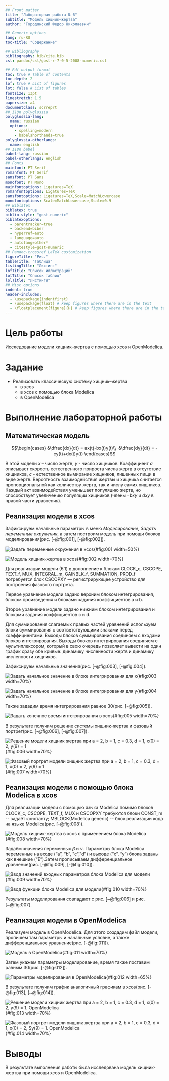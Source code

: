 ```yaml
---
## Front matter
title: "Лабораторная работа № 6"
subtitle: "Модель хищник–жертва"
author: "Городянский Федор Николаевич"

## Generic options
lang: ru-RU
toc-title: "Содержание"

## Bibliography
bibliography: bib/cite.bib
csl: pandoc/csl/gost-r-7-0-5-2008-numeric.csl

## Pdf output format
toc: true # Table of contents
toc-depth: 2
lof: true # List of figures
lot: false # List of tables
fontsize: 13pt
linestretch: 1.5
papersize: a4
documentclass: scrreprt
## I18n polyglossia
polyglossia-lang:
  name: russian
  options:
    - spelling=modern
    - babelshorthands=true
polyglossia-otherlangs:
  name: english
## I18n babel
babel-lang: russian
babel-otherlangs: english
## Fonts
mainfont: PT Serif
romanfont: PT Serif
sansfont: PT Sans
monofont: PT Mono
mainfontoptions: Ligatures=TeX
romanfontoptions: Ligatures=TeX
sansfontoptions: Ligatures=TeX,Scale=MatchLowercase
monofontoptions: Scale=MatchLowercase,Scale=0.9
## Biblatex
biblatex: true
biblio-style: "gost-numeric"
biblatexoptions:
  - parentracker=true
  - backend=biber
  - hyperref=auto
  - language=auto
  - autolang=other*
  - citestyle=gost-numeric
## Pandoc-crossref LaTeX customization
figureTitle: "Рис."
tableTitle: "Таблица"
listingTitle: "Листинг"
lofTitle: "Список иллюстраций"
lotTitle: "Список таблиц"
lolTitle: "Листинги"
## Misc options
indent: true
header-includes:
  - \usepackage{indentfirst}
  - \usepackage{float} # keep figures where there are in the text
  - \floatplacement{figure}{H} # keep figures where there are in the text
---
```


# Цель работы

Исследование модели хищник–жертва с помощью xcos и OpenModelica.

# Задание

- Реализовать классическую систему хищник–жертва 
  - в xcos
  - в xcos с помощью блока Modelica
  - в OpenModelica

# Выполнение лабораторной работы

## Математическая модель

$$\begin{cases}
  &\dfrac{dx}{dt} = ax(t)-bx(t)y(t)\\
  &\dfrac{dy}{dt} = -cy(t)+dx(t)y(t)
\end{cases}$$

В этой модели $x$ – число жертв, $y$ - число хищников. Коэффициент $a$ описывает скорость естественного прироста числа жертв в отсутствие хищников, $c$ - естественное вымирание хищников, лишенных пищи в виде жертв. Вероятность взаимодействия жертвы и хищника считается пропорциональной как количеству жертв, так и числу самих хищников. Каждый акт взаимодействия уменьшает популяцию жертв, но способствует увеличению популяции хищников (члены $-bxy$ и $dxy$ в правой части уравнения).  

## Реализация модели в xcos

Зафиксируем начальные параметры в меню *Моделирование, Задать переменные окружения*, а затем построим модель при помощи блоков моделирования(рис. [-@fig:001], [-@fig:002]).

![Задать переменные окружения в xcos](image/1.png){#fig:001 width=50%}

![Модель хищник-жертва в xcos](image/2.png){#fig:002 width=70%}

Для реализации модели (6.1) в дополнение к блокам CLOCK_c, CSCOPE, TEXT_f, MUX, INTEGRAL_m, GAINBLK_f, SUMMATION, PROD_f потребуется блок CSCOPXY — регистрирующее устройство для построения фазового портрета.

Первое уравнение модели задано верхним блоком интегрирования, блоком произведения и блоками задания коэффициентов a и b. 

Второе уравнение модели задано нижним блоком интегрирования и блоками задания коэффициентов c и d. 

Для суммирования слагаемых правых частей уравнений используем блоки суммирования с соответствующими знаками перед коэффициентами. Выходы блоков суммирования соединяем с входами блоков интегрирования. Выходы блоков интегрирования соединяем с мультиплексором, который в свою очередь позволяет вывести на один график сразу обе кривые: динамику численности жертв и динамику численности хищников.

Зафиксируем начальные значения(рис. [-@fig:003], [-@fig:004]).

![Задать начальное значение в блоке интегрирования для x](image/3.png){#fig:003 width=70%}

![Задать начальное значение в блоке интегрирования для y](image/4.png){#fig:004 width=70%}

Также зададим время интегрирования равное 30(рис. [-@fig:005]).

![Задать конечное время интегрирования в xcos](image/5.png){#fig:005 width=70%}

В результате получим решение системы хищник-жертва и фазовый портрет(рис. [-@fig:006], [-@fig:007]).


![Решение модели хищник жертва при $a = 2$, $b = 1$, $c = 0.3$, $d = 1$, $x(0) = 2$, $y(9) = 1$](image/6.png){#fig:006 width=70%}

![Фазовый портрет модели хищник жертва при $a = 2$, $b = 1$, $c = 0.3$, $d = 1$, $x(0) = 2$, $y(9) = 1$](image/7.png){#fig:007 width=70%}

## Реализация модели с помощью блока Modelica в xcos

Для реализации модели с помощью языка Modelica помимо блоков CLOCK_c, CSCOPE, TEXT_f, MUX и CSCOPXY требуются блоки CONST_m -- задаёт константу; MBLOCK(Modelica generic) -- блок реализации кода на языке Modelica(рис. [-@fig:008]).

![Модель хищник-жертва в xcos с применением блока Modelica](image/8.png){#fig:008 width=70%}

Задаём значения переменных $\beta$ и $\nu$. Параметры блока Modelica переменные на входе (“a”, “b”, "c","d") и выходе (“x”, “y”) блока заданы как внешние (“E”).Затем прописываем дифференциальное уравнение(рис. [-@fig:009], [-@fig:010]).

![Ввод значений входных параметров блока Modelica для модели](image/9.png){#fig:009 width=70%}

![Ввод функции блока Modelica для модели](image/10.png){#fig:010 width=70%}

Результаты моделирования совпадают с рис. [~@fig:006] и рис. [~@fig:007].

## Реализация модели в OpenModelica

Реализуем модель в OpenModelica. Для этого создадим файл модели, пропишем там параметры и начальные условие, а также дифференциальное уравнение(рис. [-@fig:011]).

![Модель в OpenModelica](image/11.png){#fig:011 width=70%}

Затем укажем параметры моделирование, время также поставим равным 30(рис. [-@fig:012]).

![Параметры моделирования в OpenModelica](image/12.png){#fig:012 width=65%}

В результате получим график аналогичный графикам в xcos(рис. [-@fig:013], [~@fig:014]).

![Решение модели хищник жертва при $a = 2$, $b = 1$, $c = 0.3$, $d = 1$, $x(0) = 2$, $y(9) = 1$. OpenModelica](image/13.png){#fig:013 width=70%}

![Фазовый портрет модели хищник жертва при $a = 2$, $b = 1$, $c = 0.3$, $d = 1$, $x(0) = 2$, $y(9) = 1. OpenModelica](image/14.png){#fig:014 width=70%}

# Выводы

В результате выполнения работы была исследована модель хищник-жертва при помощи xcos и OpenModelica.
